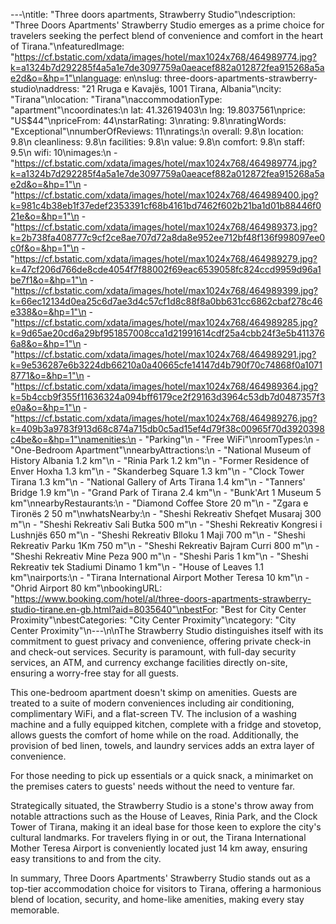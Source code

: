 ---\ntitle: "Three doors apartments, Strawberry Studio"\ndescription: "Three Doors Apartments' Strawberry Studio emerges as a prime choice for travelers seeking the perfect blend of convenience and comfort in the heart of Tirana."\nfeaturedImage: "https://cf.bstatic.com/xdata/images/hotel/max1024x768/464989774.jpg?k=a1324b7d292285f4a5a1e7de3097759a0aeacef882a012872fea915268a5ae2d&o=&hp=1"\nlanguage: en\nslug: three-doors-apartments-strawberry-studio\naddress: "21 Rruga e Kavajës, 1001 Tirana, Albania"\ncity: "Tirana"\nlocation: "Tirana"\naccommodationType: "apartment"\ncoordinates:\n  lat: 41.32619403\n  lng: 19.8037561\nprice: "US$44"\npriceFrom: 44\nstarRating: 3\nrating: 9.8\nratingWords: "Exceptional"\nnumberOfReviews: 11\nratings:\n  overall: 9.8\n  location: 9.8\n  cleanliness: 9.8\n  facilities: 9.8\n  value: 9.8\n  comfort: 9.8\n  staff: 9.5\n  wifi: 10\nimages:\n  - "https://cf.bstatic.com/xdata/images/hotel/max1024x768/464989774.jpg?k=a1324b7d292285f4a5a1e7de3097759a0aeacef882a012872fea915268a5ae2d&o=&hp=1"\n  - "https://cf.bstatic.com/xdata/images/hotel/max1024x768/464989400.jpg?k=981c4b38eb1f37edef2353391cf68b4161bd7462f602b21ba1d01b88446f021e&o=&hp=1"\n  - "https://cf.bstatic.com/xdata/images/hotel/max1024x768/464989373.jpg?k=2b738fa408777c9cf2ce8ae707d72a8da8e952ee712bf48f136f998097ee0c0f&o=&hp=1"\n  - "https://cf.bstatic.com/xdata/images/hotel/max1024x768/464989279.jpg?k=47cf206d766de8cde4054f7f88002f69eac6539058fc824ccd9959d96a1be7f1&o=&hp=1"\n  - "https://cf.bstatic.com/xdata/images/hotel/max1024x768/464989399.jpg?k=66ec12134d0ea25c6d7ae3d4c57cf1d8c88f8a0bb631cc6862cbaf278c46e338&o=&hp=1"\n  - "https://cf.bstatic.com/xdata/images/hotel/max1024x768/464989285.jpg?k=9d65ae20cd6a29bf951857008cca1d21991614cdf25a4cbb24f3e5b4113766a8&o=&hp=1"\n  - "https://cf.bstatic.com/xdata/images/hotel/max1024x768/464989291.jpg?k=9e536287e6b3224db66210a0a40665cfe14147d4b790f70c74868f0a10718771&o=&hp=1"\n  - "https://cf.bstatic.com/xdata/images/hotel/max1024x768/464989364.jpg?k=5b4ccb9f355f11636324a094bff6179ce2f29163d3964c53db7d0487357f3e0a&o=&hp=1"\n  - "https://cf.bstatic.com/xdata/images/hotel/max1024x768/464989276.jpg?k=409b3a9783f913d68c874a715db0c5ad15ef4d79f38c00965f70d3920398c4be&o=&hp=1"\namenities:\n  - "Parking"\n  - "Free WiFi"\nroomTypes:\n  - "One-Bedroom Apartment"\nnearbyAttractions:\n  - "National Museum of History Albania 1.2 km"\n  - "Rinia Park 1.2 km"\n  - "Former Residence of Enver Hoxha 1.3 km"\n  - "Skanderbeg Square 1.3 km"\n  - "Clock Tower Tirana 1.3 km"\n  - "National Gallery of Arts Tirana 1.4 km"\n  - "Tanners' Bridge 1.9 km"\n  - "Grand Park of Tirana 2.4 km"\n  - "Bunk'Art 1 Museum 5 km"\nnearbyRestaurants:\n  - "Diamond Coffee Store 20 m"\n  - "Zgara e Tironës 2 50 m"\nwhatsNearby:\n  - "Sheshi Rekreativ Shefqet Musaraj 300 m"\n  - "Sheshi Rekreativ Sali Butka 500 m"\n  - "Sheshi Rekreativ Kongresi i Lushnjës 650 m"\n  - "Sheshi Rekreativ Blloku 1 Maji 700 m"\n  - "Sheshi Rekreativ Parku 1Km 750 m"\n  - "Sheshi Rekreativ Bajram Curri 800 m"\n  - "Sheshi Rekreativ Mine Peza 900 m"\n  - "Sheshi Paris 1 km"\n  - "Sheshi Rekreativ tek Stadiumi Dinamo 1 km"\n  - "House of Leaves 1.1 km"\nairports:\n  - "Tirana International Airport Mother Teresa 10 km"\n  - "Ohrid Airport 80 km"\nbookingURL: "https://www.booking.com/hotel/al/three-doors-apartments-strawberry-studio-tirane.en-gb.html?aid=8035640"\nbestFor: "Best for City Center Proximity"\nbestCategories: "City Center Proximity"\ncategory: "City Center Proximity"\n---\n\nThe Strawberry Studio distinguishes itself with its commitment to guest privacy and convenience, offering private check-in and check-out services. Security is paramount, with full-day security services, an ATM, and currency exchange facilities directly on-site, ensuring a worry-free stay for all guests.

This one-bedroom apartment doesn't skimp on amenities. Guests are treated to a suite of modern conveniences including air conditioning, complimentary WiFi, and a flat-screen TV. The inclusion of a washing machine and a fully equipped kitchen, complete with a fridge and stovetop, allows guests the comfort of home while on the road. Additionally, the provision of bed linen, towels, and laundry services adds an extra layer of convenience.

For those needing to pick up essentials or a quick snack, a minimarket on the premises caters to guests' needs without the need to venture far. 

Strategically situated, the Strawberry Studio is a stone's throw away from notable attractions such as the House of Leaves, Rinia Park, and the Clock Tower of Tirana, making it an ideal base for those keen to explore the city's cultural landmarks. For travelers flying in or out, the Tirana International Mother Teresa Airport is conveniently located just 14 km away, ensuring easy transitions to and from the city.

In summary, Three Doors Apartments' Strawberry Studio stands out as a top-tier accommodation choice for visitors to Tirana, offering a harmonious blend of location, security, and home-like amenities, making every stay memorable.